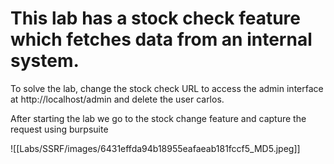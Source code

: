 # This lab has a stock check feature which fetches data from an internal system.

To solve the lab, change the stock check URL to access the admin interface at http://localhost/admin and delete the user carlos.

After starting the lab we go to the stock change feature and capture the request using burpsuite

![[Labs/SSRF/images/6431effda94b18955eafaeab181fccf5_MD5.jpeg]]

